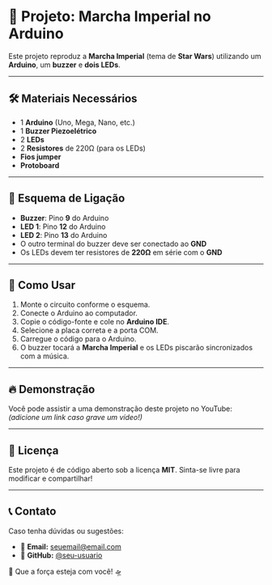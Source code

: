 # 🎵 Projeto: Marcha Imperial no Arduino

Este projeto reproduz a **Marcha Imperial** (tema de **Star Wars**) utilizando um **Arduino**, um **buzzer** e **dois LEDs**.

---

## 🛠️ Materiais Necessários

- 1 **Arduino** (Uno, Mega, Nano, etc.)
- 1 **Buzzer Piezoelétrico**
- 2 **LEDs**
- 2 **Resistores** de 220Ω (para os LEDs)
- **Fios jumper**
- **Protoboard**

---

## 🔧 Esquema de Ligação

- **Buzzer**: Pino **9** do Arduino
- **LED 1**: Pino **12** do Arduino
- **LED 2**: Pino **13** do Arduino
- O outro terminal do buzzer deve ser conectado ao **GND**
- Os LEDs devem ter resistores de **220Ω** em série com o **GND**

---

## 📌 Como Usar
1. Monte o circuito conforme o esquema.
2. Conecte o Arduino ao computador.
3. Copie o código-fonte e cole no **Arduino IDE**.
4. Selecione a placa correta e a porta COM.
5. Carregue o código para o Arduino.
6. O buzzer tocará a **Marcha Imperial** e os LEDs piscarão sincronizados com a música.

---

## 🔥 Demonstração

Você pode assistir a uma demonstração deste projeto no YouTube: *(adicione um link caso grave um vídeo!)*

---

## 📜 Licença

Este projeto é de código aberto sob a licença **MIT**. Sinta-se livre para modificar e compartilhar!

---

## 📞 Contato
Caso tenha dúvidas ou sugestões:
- 📧 **Email:** seuemail@email.com
- 🔗 **GitHub:** [@seu-usuario](https://github.com/seu-usuario)

🚀 Que a força esteja com você! 🛸

